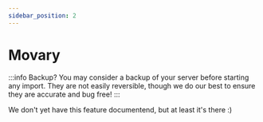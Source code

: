 ```yaml
---
sidebar_position: 2
---
```


# Movary

:::info Backup?
You may consider a backup of your server before starting any import. They are not easily reversible, though we do our best to ensure they are accurate and bug free!
:::

We don't yet have this feature documentend, but at least it's there :)
